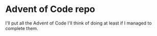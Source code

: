# Advent of Code repo

I'll put all the Advent of Code I'll think of doing at least if I managed to complete them.
